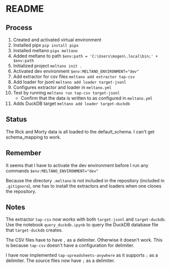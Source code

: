 # README

## Process

1. Created and activated virtual environment
2. Installed pipx `pip install pipx`
3. Installed meltano `pipx meltano`
4. Added meltano to path `$env:path = 'C:\Users\mogen\.local\bin;' + $env:path`
5. Initialized project `meltano init .`
6. Activated dev environment `$env:MELTANO_ENVIRONMENT="dev"`
7. Add extractor for csv files `meltano add extractor tap-csv`
8. Add loader for jsonl `meltano add loader target-jsonl`
9. Configures extractor and loader in `meltano.yml`
10. Test by running `meltano run tap-csv target-jsonl`
    - Confirm that the data is written to as configured in `meltano.yml`
11. Adds DuckDB target `meltano add loader target-duckdb`

## Status

The Rick and Morty data is all loaded to the default_schema. I can't get schema_mapping to work.

## Remember

It seems that I have to activate the dev environment before I run any commands `$env:MELTANO_ENVIRONMENT="dev"`

Because the directory `.meltano` is not included in the repository (included in `.gitignore`), one has to install the extractors and loaders when one clones the repository.

## Notes

The extractor `tap-csv` now works with both `target-jsonl` and `target-duckdb`. Use the notebook `query_duckdb.ipynb` to query the DuckDB database file that `target-duckdb` creates.

The CSV files have to have `,` as a delimiter. Otherwise it doesn't work. This is because `tap-csv` doesn't have a configuration for delimiter.

I have now implemented `tap-spreadsheets-anywhere` as it supports `;` as a delimiter. The source files now have `;` as a delimiter.